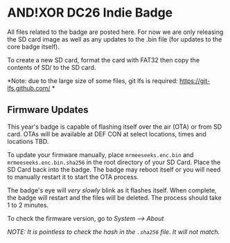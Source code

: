 # AND!XOR DC26 Indie Badge

All files related to the badge are posted here. For now we are only releasing the SD card image as well as any updates to the .bin file (for updates to the core badge itself).

To create a new SD card, format the card with FAT32 then copy the contents of SD/ to the SD card.

*Note: due to the large size of some files, git lfs is required: https://git-lfs.github.com/ *

## Firmware Updates ##

This year's badge is capable of flashing itself over the air (OTA) or from SD card. OTAs will be available at DEF CON at select locations, times and locations TBD.

To update your firmware manually, place `mrmeeseeks.enc.bin` and `mrmeeseeks.enc.bin.sha256` in the root directory of your SD Card. Place the SD Card back into the badge. The badge may reboot itself or you will need to manually restart it to start the OTA process.

The badge's eye will _very slowly_ blink as it flashes itself. When complete, the badge will restart and the files will be deleted. The process should take 1 to 2 minutes. 

To check the firmware version, go to *System --> About*

*NOTE: It is pointless to check the hash in the `.sha256` file. It will not match.*
